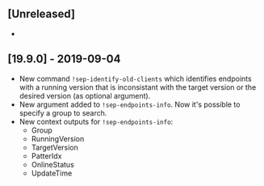 ## [Unreleased]
-

## [19.9.0] - 2019-09-04
 - New command `!sep-identify-old-clients` which identifies endpoints with a running
  version that is inconsistant with the target version or the desired version (as optional argument).
 - New argument added to `!sep-endpoints-info`. Now it's possible to specify a group to search.
 - New context outputs for `!sep-endpoints-info`:
    * Group
    * RunningVersion
    * TargetVersion
    * PatterIdx
    * OnlineStatus
    * UpdateTime